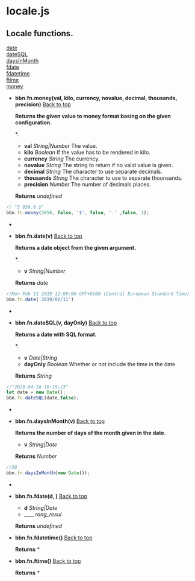 # locale.js

## Locale functions.

<a name="bbn_top"></a>[date](#date)  
[dateSQL](#dateSQL)  
[daysInMonth](#daysInMonth)  
[fdate](#fdate)  
[fdatetime](#fdatetime)  
[ftime](#ftime)  
[money](#money)  


- <a name="money"></a>**bbn.fn.money(val, kilo, currency, novalue, decimal, thousands, precision)** [Back to top](#bbn_top)

  __Returns the given value to money format basing on the given configuration.__

  *.

  * __val__ _String|Number_ The value.
  * __kilo__ _Boolean_ If the value has to be rendered in kilo.
  * __currency__ _String_ The currency.
  * __novalue__ _String_ The string to return if no valid value is given.
  * __decimal__ _String_ The character to use separate decimals.
  * __thousands__ _String_ The character to use to separate thounsands.
  * __precision__ _Number_ The number of decimals places.

  __Returns__ _undefined_ 


``` javascript
// "5 856.0 $"
bbn.fn.money(5856, false, '$', false, '.' ,false, 1); 
```
*

- <a name="date"></a>**bbn.fn.date(v)** [Back to top](#bbn_top)

  __Returns a date object from the given argument.__

  *.

  * __v__ _String|Number_ 

  __Returns__ _date_ 


``` javascript
//Mon Feb 11 2019 12:00:00 GMT+0100 (Central European Standard Time)
bbn.fn.date('2019/02/11')
```
*

- <a name="dateSQL"></a>**bbn.fn.dateSQL(v, dayOnly)** [Back to top](#bbn_top)

  __Returns a date with SQL format.__

  *.

  * __v__ _Date|String_ 
  * __dayOnly__ _Boolean_ Whether or not include the time in the date

  __Returns__ _String_ 


``` javascript
//"2020-04-16 16:15:23"
let date = new Date();
bbn.fn.dateSQL(date,false);
```
*

- <a name="daysInMonth"></a>**bbn.fn.daysInMonth(v)** [Back to top](#bbn_top)

  __Returns the number of days of the month given in the date.__

  * __v__ _String|Date_ 

  __Returns__ _Number_ 


``` javascript
//30
bbn.fn.daysInMonth(new Date());
```
*

- <a name="fdate"></a>**bbn.fn.fdate(d, )** [Back to top](#bbn_top)

  * __d__ _String|Date_ 
  * ____ _rong_resul_ 

  __Returns__ _undefined_ 

- <a name="fdatetime"></a>**bbn.fn.fdatetime()** [Back to top](#bbn_top)


  __Returns__ _*_ 

- <a name="ftime"></a>**bbn.fn.ftime()** [Back to top](#bbn_top)


  __Returns__ _*_ 